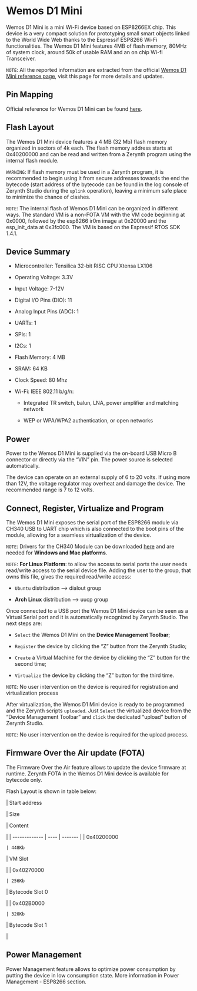 # Wemos D1 Mini

Wemos D1 Mini is a mini Wi-Fi device based on ESP8266EX chip.
This device is a very compact solution for prototyping small smart objects linked to the World Wide Web thanks to the Espressif ESP8266 Wi-Fi functionalities. The Wemos D1 Mini features 4MB of flash memory, 80MHz of system clock, around 50k of usable RAM and an on chip Wi-fi Transceiver.

```NOTE```: All the reported information are extracted from the official [Wemos D1 Mini reference page](https://wiki.wemos.cc/products:d1:d1_mini), visit this page for more details and updates.

## Pin Mapping

Official reference for Wemos D1 Mini can be found [here](https://wiki.wemos.cc/products:d1:d1_mini).

## Flash Layout

The Wemos D1 Mini device features a 4 MB (32 Mb) flash memory organized in sectors of 4k each. The flash memory address starts at 0x40200000 and can be read and written from a Zerynth program using the internal flash module.

```WARNING```: If flash memory must be used in a Zerynth program, it is recommended to begin using it from secure addresses towards the end the bytecode (start address of the bytecode can be found in the log console of Zerynth Studio during the ```uplink``` operation), leaving a minimum safe place to minimize the chance of clashes.

```NOTE```: The internal flash of Wemos D1 Mini can be organized in different ways. The standard VM is a non-FOTA VM with the VM code beginning at 0x0000, followed by the esp8266 ir0m image at 0x20000 and the esp_init_data at 0x3fc000. The VM is based on the Espressif RTOS SDK 1.4.1.

## Device Summary


* Microcontroller: Tensilica 32-bit RISC CPU Xtensa LX106


* Operating Voltage: 3.3V


* Input Voltage: 7-12V


* Digital I/O Pins (DIO): 11


* Analog Input Pins (ADC): 1


* UARTs: 1


* SPIs: 1


* I2Cs: 1


* Flash Memory: 4 MB


* SRAM: 64 KB


* Clock Speed: 80 Mhz


* Wi-Fi: IEEE 802.11 b/g/n:


    * Integrated TR switch, balun, LNA, power amplifier and matching network


    * WEP or WPA/WPA2 authentication, or open networks

## Power

Power to the Wemos D1 Mini is supplied via the on-board USB Micro B connector or directly via the “VIN” pin. The power source is selected automatically.

The device can operate on an external supply of 6 to 20 volts. If using more than 12V, the voltage regulator may overheat and damage the device. The recommended range is 7 to 12 volts.

## Connect, Register, Virtualize and Program

The Wemos D1 Mini exposes the serial port of the ESP8266 module via CH340 USB to UART chip which is also connected to the boot pins of the module, allowing for a seamless virtualization of the device.

```NOTE```: Drivers for the CH340 Module can be downloaded [here](https://wiki.wemos.cc/downloads) and are needed for **Windows and Mac platforms**.

```NOTE```: **For Linux Platform**: to allow the access to serial ports the user needs read/write access to the serial device file. Adding the user to the group, that owns this file, gives the required read/write access:


* ```Ubuntu``` distribution –> dialout group


* **Arch Linux** distribution –> uucp group

Once connected to a USB port the Wemos D1 Mini device can be seen as a Virtual Serial port and it is automatically recognized by Zerynth Studio. The next steps are:


* ```Select``` the Wemos D1 Mini on the **Device Management Toolbar**;


* ```Register``` the device by clicking the “Z” button from the Zerynth Studio;


* ```Create``` a Virtual Machine for the device by clicking the “Z” button for the second time;


* ```Virtualize``` the device by clicking the “Z” button for the third time.

```NOTE```: No user intervention on the device is required for registration and virtualization process

After virtualization, the Wemos D1 Mini device is ready to be programmed and the  Zerynth scripts ```uploaded```. Just ```Select``` the virtualized device from the “Device Management Toolbar” and ```click``` the dedicated “upload” button of Zerynth Studio.

```NOTE```: No user intervention on the device is required for the upload process.

## Firmware Over the Air update (FOTA)

The Firmware Over the Air feature allows to update the device firmware at runtime. Zerynth FOTA in the Wemos D1 Mini device is available for bytecode only.

Flash Layout is shown in table below:

| Start address

 | Size

 | Content

 |
| ------------- | ---- | ------- |
| 0x40200000

    | 448Kb

 | VM Slot

 |
| 0x40270000

    | 256Kb

 | Bytecode Slot 0

 |
| 0x402B0000

    | 320Kb

 | Bytecode Slot 1

 |
## Power Management

Power Management feature allows to optimize power consumption by putting the device in low consumption state. More information in Power Management - ESP8266 section.
